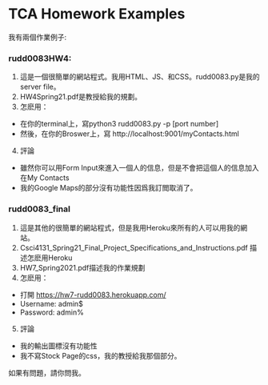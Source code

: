 # TCA Homework Examples

我有兩個作業例子:

### rudd0083HW4:
1. 這是一個很簡單的網站程式。我用HTML、JS、和CSS。rudd0083.py是我的server file。
2. HW4Spring21.pdf是教授給我的規劃。
3. 怎麽用：
  - 在你的terminal上，寫python3 rudd0083.py -p [port number]
  - 然後，在你的Broswer上，寫 http://localhost:9001/myContacts.html
4. 評論
  - 雖然你可以用Form Input來進入一個人的信息，但是不會把這個人的信息加入在My Contacts
  - 我的Google Maps的部分沒有功能性因爲我訂閲取消了。

### rudd0083_final
1. 這是其他的很簡單的網站程式，但是我用Heroku來所有的人可以用我的網站。
2. Csci4131_Spring21_Final_Project_Specifications_and_Instructions.pdf 描述怎麽用Heroku
3. HW7_Spring2021.pdf描述我的作業規劃
4. 怎麽用：
  - 打開 https://hw7-rudd0083.herokuapp.com/
  - Username: admin$
  - Password: admin%
5. 評論
  - 我的輸出圖標沒有功能性
  - 我不寫Stock Page的css，我的教授給我那個部分。

如果有問題，請你問我。
